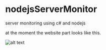 # nodejsServerMonitor
server
 monitoring using c# and nodejs


at the moment the website part looks like this.

![alt text](https://i.imgur.com/eYG7xWK.png)
